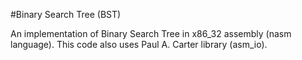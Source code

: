 #Binary Search Tree (BST)

An implementation of Binary Search Tree in x86_32 assembly (nasm language). This code also uses Paul A. Carter library (asm_io).
